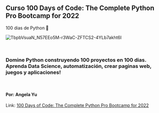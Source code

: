 ## Curso 100 Days of Code: The Complete Python Pro Bootcamp for 2022

100 dias de Python 🐍

![TbpbVsuaN_N57EEo5M-r3WaC-ZFTCS2-4YLb7akht6I](https://user-images.githubusercontent.com/91338088/149630953-c49f3588-6c9c-4825-a17d-3c62722625f4.jpg)

<br>

### Domine Python construyendo 100 proyectos en 100 dias. Aprenda Data Science, automatización, crear paginas web, juegos y aplicaciones!

<br>

#### Por: <strong> Angela Yu </strong>

Link: <a href="https://www.udemy.com/share/103IHM3@9bpD95_85n3q30V5SubtVAiz7dfxDbGYlvWS8VeknnJBy9x8hYgakvGGgvA-3kK_/"> 100 Days of Code: The Complete Python Pro Bootcamp for 2022 </a>
